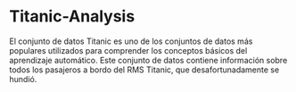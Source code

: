 # Titanic-Analysis

El conjunto de datos Titanic es uno de los conjuntos de datos más populares utilizados para comprender los conceptos básicos del aprendizaje automático. Este conjunto de datos contiene información sobre todos los pasajeros a bordo del RMS Titanic, que desafortunadamente se hundió.
